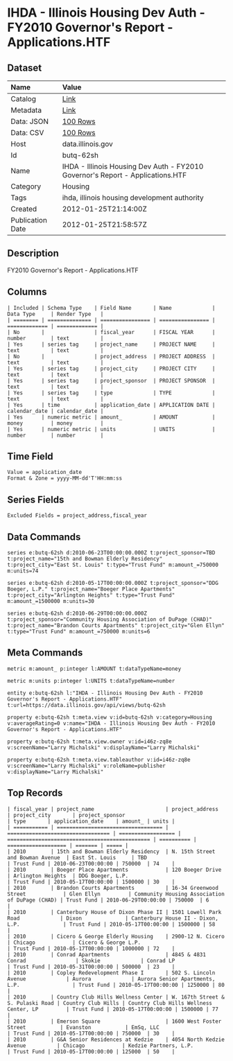 # IHDA - Illinois Housing Dev Auth - FY2010 Governor's Report - Applications.HTF

## Dataset

| Name | Value |
| :--- | :---- |
| Catalog | [Link](https://catalog.data.gov/dataset/ihda-illinois-housing-dev-auth-fy2010-governors-report-applications-htf-4b93c) |
| Metadata | [Link](https://data.illinois.gov/api/views/butq-62sh) |
| Data: JSON | [100 Rows](https://data.illinois.gov/api/views/butq-62sh/rows.json?max_rows=100) |
| Data: CSV | [100 Rows](https://data.illinois.gov/api/views/butq-62sh/rows.csv?max_rows=100) |
| Host | data.illinois.gov |
| Id | butq-62sh |
| Name | IHDA - Illinois Housing Dev Auth - FY2010 Governor's Report - Applications.HTF |
| Category | Housing |
| Tags | ihda, illinois housing development authority |
| Created | 2012-01-25T21:14:00Z |
| Publication Date | 2012-01-25T21:58:57Z |

## Description

FY2010 Governor's Report - Applications.HTF

## Columns

```ls
| Included | Schema Type    | Field Name       | Name             | Data Type     | Render Type   |
| ======== | ============== | ================ | ================ | ============= | ============= |
| No       |                | fiscal_year      | FISCAL YEAR      | number        | text          |
| Yes      | series tag     | project_name     | PROJECT NAME     | text          | text          |
| No       |                | project_address  | PROJECT ADDRESS  | text          | text          |
| Yes      | series tag     | project_city     | PROJECT CITY     | text          | text          |
| Yes      | series tag     | project_sponsor  | PROJECT SPONSOR  | text          | text          |
| Yes      | series tag     | type             | TYPE             | text          | text          |
| Yes      | time           | application_date | APPLICATION DATE | calendar_date | calendar_date |
| Yes      | numeric metric | amount_          | AMOUNT           | money         | money         |
| Yes      | numeric metric | units            | UNITS            | number        | number        |
```

## Time Field

```ls
Value = application_date
Format & Zone = yyyy-MM-dd'T'HH:mm:ss
```

## Series Fields

```ls
Excluded Fields = project_address,fiscal_year
```

## Data Commands

```ls
series e:butq-62sh d:2010-06-23T00:00:00.000Z t:project_sponsor=TBD t:project_name="15th and Bowman Elderly Residency" t:project_city="East St. Louis" t:type="Trust Fund" m:amount_=750000 m:units=74

series e:butq-62sh d:2010-05-17T00:00:00.000Z t:project_sponsor="DDG Boeger, L.P." t:project_name="Boeger Place Apartments" t:project_city="Arlington Heights" t:type="Trust Fund" m:amount_=1500000 m:units=30

series e:butq-62sh d:2010-06-29T00:00:00.000Z t:project_sponsor="Community Housing Association of DuPage (CHAD)" t:project_name="Brandon Courts Apartments" t:project_city="Glen Ellyn" t:type="Trust Fund" m:amount_=750000 m:units=6
```

## Meta Commands

```ls
metric m:amount_ p:integer l:AMOUNT t:dataTypeName=money

metric m:units p:integer l:UNITS t:dataTypeName=number

entity e:butq-62sh l:"IHDA - Illinois Housing Dev Auth - FY2010 Governor's Report - Applications.HTF" t:url=https://data.illinois.gov/api/views/butq-62sh

property e:butq-62sh t:meta.view v:id=butq-62sh v:category=Housing v:averageRating=0 v:name="IHDA - Illinois Housing Dev Auth - FY2010 Governor's Report - Applications.HTF"

property e:butq-62sh t:meta.view.owner v:id=i46z-zq8e v:screenName="Larry Michalski" v:displayName="Larry Michalski"

property e:butq-62sh t:meta.view.tableauthor v:id=i46z-zq8e v:screenName="Larry Michalski" v:roleName=publisher v:displayName="Larry Michalski"
```

## Top Records

```ls
| fiscal_year | project_name                       | project_address                   | project_city       | project_sponsor                                | type       | application_date    | amount_ | units | 
| =========== | ================================== | ================================= | ================== | ============================================== | ========== | =================== | ======= | ===== | 
| 2010        | 15th and Bowman Elderly Residency  | N. 15th Street and Bowman Avenue  | East St. Louis     | TBD                                            | Trust Fund | 2010-06-23T00:00:00 | 750000  | 74    | 
| 2010        | Boeger Place Apartments            | 120 Boeger Drive                  | Arlington Heights  | DDG Boeger, L.P.                               | Trust Fund | 2010-05-17T00:00:00 | 1500000 | 30    | 
| 2010        | Brandon Courts Apartments          | 16-34 Greenwood Street            | Glen Ellyn         | Community Housing Association of DuPage (CHAD) | Trust Fund | 2010-06-29T00:00:00 | 750000  | 6     | 
| 2010        | Canterbury House of Dixon Phase II | 1501 Lowell Park Road             | Dixon              | Canterbury House II - Dixon, L.P.              | Trust Fund | 2010-05-17T00:00:00 | 1500000 | 58    | 
| 2010        | Cicero & George Elderly Housing    | 2900-12 N. Cicero                 | Chicago            | Cicero & George L.P.                           | Trust Fund | 2010-05-17T00:00:00 | 1000000 | 72    | 
| 2010        | Conrad Apartments                  | 4845 & 4831 Conrad                | Skokie             | Conrad LP                                      | Trust Fund | 2010-05-31T00:00:00 | 500000  | 23    | 
| 2010        | Copley Redevelopment Phase I       | 502 S. Lincoln Avenue             | Aurora             | Aurora Senior Apartments, L.P.                 | Trust Fund | 2010-05-17T00:00:00 | 1250000 | 80    | 
| 2010        | Country Club Hills Wellness Center | W. 167th Street & S. Pulaski Road | Country Club Hills | Country Club Hills Wellness Center, LP         | Trust Fund | 2010-05-17T00:00:00 | 1500000 | 77    | 
| 2010        | Emerson Square                     | 1600 West Foster Street           | Evanston           | EmSq, LLC                                      | Trust Fund | 2010-05-17T00:00:00 | 750000  | 30    | 
| 2010        | G&A Senior Residences at Kedzie    | 4054 North Kedzie Avenue          | Chicago            | Kedzie Partners, L.P.                          | Trust Fund | 2010-05-17T00:00:00 | 125000  | 50    | 
```